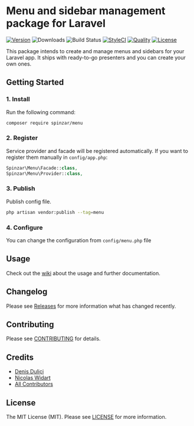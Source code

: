 # Menu and sidebar management package for Laravel

[![Version](https://poser.pugx.org/spinzar/menu/v/stable.svg)](https://github.com/spinzar/menu/releases)
![Downloads](https://poser.pugx.org/spinzar/menu/d/total.svg)
![Build Status](https://travis-ci.com/spinzar/menu.svg)
[![StyleCI](https://github.styleci.io/repos/310272296/shield?branch=main)](https://github.styleci.io/repos/310272296?branch=main)
[![Quality](https://scrutinizer-ci.com/g/spinzar/menu/badges/quality-score.png?b=master)](https://scrutinizer-ci.com/g/spinzar/menu)
[![License](https://poser.pugx.org/spinzar/menu/license.svg)](LICENSE.md)

This package intends to create and manage menus and sidebars for your Laravel app. It ships with ready-to-go presenters and you can create your own ones.

## Getting Started

### 1. Install

Run the following command:

```bash
composer require spinzar/menu
```

### 2. Register

Service provider and facade will be registered automatically. If you want to register them manually in `config/app.php`:

```php
Spinzar\Menu\Facade::class,
Spinzar\Menu\Provider::class,
```

### 3. Publish

Publish config file.

```bash
php artisan vendor:publish --tag=menu
```

### 4. Configure

You can change the configuration from `config/menu.php` file

## Usage

Check out the [wiki](../wiki) about the usage and further documentation.

## Changelog

Please see [Releases](../../releases) for more information what has changed recently.

## Contributing

Please see [CONTRIBUTING](CONTRIBUTING.md) for details.

## Credits

- [Denis Duliçi](https://github.com/denisdulici)
- [Nicolas Widart](https://github.com/nwidart)
- [All Contributors](../../contributors)

## License

The MIT License (MIT). Please see [LICENSE](LICENSE.md) for more information.
